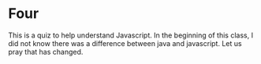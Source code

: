# Four

This is a quiz to help understand Javascript.  In the beginning of this class, I did not know there was a difference between java and javascript.  Let us pray that has changed.  



